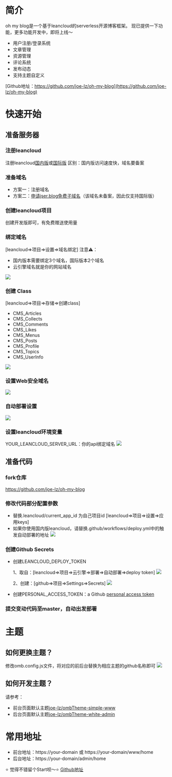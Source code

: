 # 简介
oh my blog是一个基于leancloud的serverless开源博客框架。
现已提供一下功能，更多功能开发中，即将上线～
* 用户注册/登录系统
* 文章管理
* 资源管理
* 评论系统
* 发布动态
* 支持主题自定义

[Github地址：https://github.com/joe-lz/oh-my-blog](https://github.com/joe-lz/oh-my-blog)


# 快速开始

## 准备服务器

### 注册leancloud
注册leancloud[国内版](https://leancloud.cn/)或[国际版](https://leancloud.app/)
区别：国内版访问速度快，域名要备案

### 准备域名
* 方案一：注册域名
* 方案二：[申请jser.blog免费子域名](https://github.com/joe-lz/jser.blog)（该域名未备案，因此仅支持国际版）

### 创建leancloud项目
创建开发版即可，有免费赠送使用量

### 绑定域名
[leancloud=>项目=>设置=>域名绑定]
注意⚠️：
* 国内版本需要绑定3个域名，国际版本2个域名
* 云引擎域名就是你的网站域名

![](https://lc-gluttony.s3.amazonaws.com/xac008ks23rB/e068be10714fab982f0d.jpg)

### 创建 Class
[leancloud=>项目=>存储=>创建class]
* CMS_Articles
* CMS_Collects
* CMS_Comments
* CMS_Likes
* CMS_Menus
* CMS_Posts
* CMS_Profile
* CMS_Topics
* CMS_UserInfo

![](https://lc-gluttony.s3.amazonaws.com/xac008ks23rB/318490347dfd79c5152d.jpg)

### 设置Web安全域名
![](https://lc-gluttony.s3.amazonaws.com/xac008ks23rB/c634de76d0b727ecd2ce.jpg)

### 自动部署设置
  ![](https://lc-gluttony.s3.amazonaws.com/xac008ks23rB/6f85dc4b10b717555992.jpg)
### 设置leancloud环境变量
YOUR_LEANCLOUD_SERVER_URL：你的api绑定域名
![](https://lc-gluttony.s3.amazonaws.com/xac008ks23rB/23e61a36c0b91a038024.jpg)

## 准备代码
### fork仓库
https://github.com/joe-lz/oh-my-blog

### 修改代码部分配置参数
* 替换.leancloud/current_app_id 为自己项目id
    [leancloud=>项目=>设置=>应用keys]
* 如果你使用国内版leancloud，请替换.github/workflows/deploy.yml中的触发自动部署的地址
  ![](https://lc-gluttony.s3.amazonaws.com/xac008ks23rB/1e60e5ad279b2b10e1d0.jpg)

### 创建Github Secrets
* 创建LEANCLOUD_DEPLOY_TOKEN

  1、取自：[leancloud=>项目=>云引擎=>部署=>自动部署=>deploy token]
  ![](https://lc-gluttony.s3.amazonaws.com/xac008ks23rB/6f85dc4b10b717555992.jpg)
  
  2、创建：[github=>项目=>Settings=>Secrets]
  ![](https://lc-gluttony.s3.amazonaws.com/xac008ks23rB/ee84de296b12437ea2b5.jpg)
* 创建PERSONAL_ACCESS_TOKEN：a Github [personal access token](https://docs.github.com/en/github/authenticating-to-github/creating-a-personal-access-token)

### 提交变动代码至master，自动出发部署

# 主题
## 如何更换主题？
修改omb.config.js文件，将对应的前后台替换为相应主题的github名称即可
![](https://lc-gluttony.s3.amazonaws.com/xac008ks23rB/927ca0532775f60c93eb.jpg)

## 如何开发主题？
请参考：
* 前台页面默认主题[joe-lz/ombTheme-simple-www](https://github.com/joe-lz/ombTheme-simple-www)
* 后台页面默认主题[joe-lz/ombTheme-white-admin](https://github.com/joe-lz/ombTheme-white-admin)

# 常用地址
* 前台地址：https://your-domain 或 https://your-domain/www/home
* 后台地址：https://your-domain/admin/home

⭐️ 觉得不错留个Start呗～⭐️ [Github地址](https://github.com/joe-lz/oh-my-blog)
